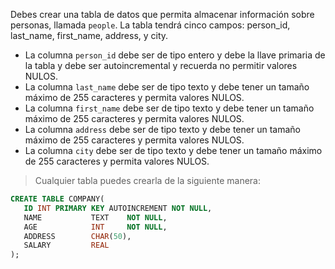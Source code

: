 Debes crear una tabla de datos que permita almacenar información sobre personas, llamada `people`. La tabla tendrá cinco campos: person_id, last_name, first_name, address, y city.

- La columna `person_id` debe ser de tipo entero y debe la llave primaria de la tabla y debe ser autoincremental y recuerda no permitir valores NULOS.
- La columna `last_name` debe ser de tipo texto y debe tener un tamaño máximo de 255 caracteres y permita valores NULOS.
- La columna `first_name` debe ser de tipo texto y debe tener un tamaño máximo de 255 caracteres y permita valores NULOS.
- La columna `address` debe ser de tipo texto y debe tener un tamaño máximo de 255 caracteres y permita valores NULOS.
- La columna `city` debe ser de tipo texto y debe tener un tamaño máximo de 255 caracteres y permita valores NULOS.

> Cualquier tabla puedes crearla de la siguiente manera:

```sql
CREATE TABLE COMPANY(
   ID INT PRIMARY KEY AUTOINCREMENT NOT NULL,
   NAME           TEXT    NOT NULL,
   AGE            INT     NOT NULL,
   ADDRESS        CHAR(50),
   SALARY         REAL
);
```
